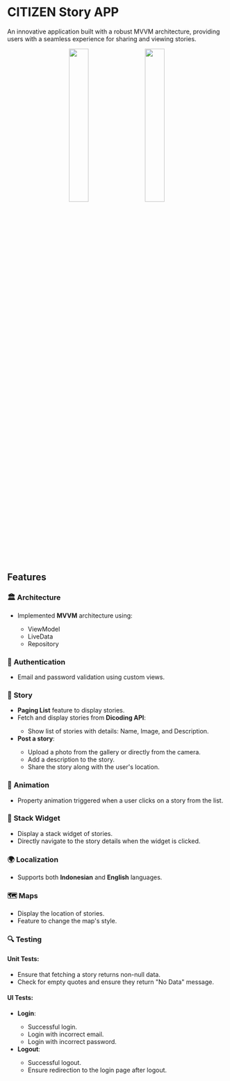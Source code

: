 # CITIZEN Story APP

An innovative application built with a robust MVVM architecture, providing users with a seamless experience for sharing and viewing stories.
<p align="center">
  <img src="https://i.imgur.com/cZbOfwf.png" width="30%" style="margin-right:20px;" />
  <img src="https://i.imgur.com/SUU03fm.png" width="30%" />
</p>

## Features

### 🏛 **Architecture**
<ul>
<li>Implemented <strong>MVVM</strong> architecture using:</li>
  <ul>
    <li>ViewModel</li>
    <li>LiveData</li>
    <li>Repository</li>
  </ul>
</ul>

### 🔐 **Authentication**
<ul>
  <li>Email and password validation using custom views.</li>
</ul>

### 📖 **Story**
<ul>
  <li><strong>Paging List</strong> feature to display stories.</li>
  <li>Fetch and display stories from <strong>Dicoding API</strong>:</li>
  <ul>
    <li>Show list of stories with details: Name, Image, and Description.</li>
  </ul>
  <li><strong>Post a story</strong>:</li>
  <ul>
    <li>Upload a photo from the gallery or directly from the camera.</li>
    <li>Add a description to the story.</li>
    <li>Share the story along with the user's location.</li>
  </ul>
</ul>

### 🎥 **Animation**
<ul>
  <li>Property animation triggered when a user clicks on a story from the list.</li>
</ul>

### 🎴 **Stack Widget**
<ul>
  <li>Display a stack widget of stories.</li>
  <li>Directly navigate to the story details when the widget is clicked.</li>
</ul>

### 🌍 **Localization**
<ul>
  <li>Supports both <strong>Indonesian</strong> and <strong>English</strong> languages.</li>
</ul>

### 🗺 **Maps**
<ul>
  <li>Display the location of stories.</li>
  <li>Feature to change the map's style.</li>
</ul>

### 🔍 **Testing**
#### Unit Tests:
<ul>
  <li>Ensure that fetching a story returns non-null data.</li>
  <li>Check for empty quotes and ensure they return "No Data" message.</li>
</ul>

#### UI Tests:
<ul>
  <li><strong>Login</strong>:</li>
  <ul>
    <li>Successful login.</li>
    <li>Login with incorrect email.</li>
    <li>Login with incorrect password.</li>
  </ul>
  <li><strong>Logout</strong>:</li>
  <ul>
    <li>Successful logout.</li>
    <li>Ensure redirection to the login page after logout.</li>
  </ul>
</ul>
